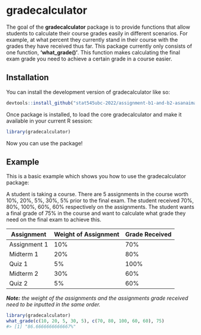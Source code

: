
<!-- README.md is generated from README.Rmd. Please edit that file -->

# gradecalculator

<!-- badges: start -->
<!-- badges: end -->

The goal of the **gradecalculator** package is to provide functions that
allow students to calculate their course grades easily in different
scenarios. For example, at what percent they currently stand in their
course with the grades they have received thus far. This package
currently only consists of one function, **‘what_grade()’**. This
function makes calculating the final exam grade you need to achieve a
certain grade in a course easier.

## Installation

You can install the development version of gradecalculator like so:

``` r
devtools::install_github("stat545ubc-2022/assignment-b1-and-b2-asanaiman/buugradecalculator"))
```

Once package is installed, to load the core gradecalculator and make it
available in your current R session:

``` r
library(gradecalculator)
```

Now you can use the package!

## Example

This is a basic example which shows you how to use the gradecalculator
package:

A student is taking a course. There are 5 assignments in the course
worth 10%, 20%, 5%, 30%, 5% prior to the final exam. The student
received 70%, 80%, 100%, 60%, 60% respectively on the assignments. The
student wants a final grade of 75% in the course and want to calculate
what grade they need on the final exam to achieve this.

| Assignment   | Weight of Assignment | Grade Received |
|--------------|----------------------|----------------|
| Assignment 1 | 10%                  | 70%            |
| Midterm 1    | 20%                  | 80%            |
| Quiz 1       | 5%                   | 100%           |
| Midterm 2    | 30%                  | 60%            |
| Quiz 2       | 5%                   | 60%            |

***Note:*** *the weight of the assignments and the assignments grade
received need to be inputted in the same order.*

``` r
library(gradecalculator)
what_grade(c(10, 20, 5, 30, 5), c(70, 80, 100, 60, 60), 75) 
#> [1] "86.6666666666667%"
```
